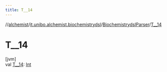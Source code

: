 ```yaml
---
title: T__14
---
```

//[alchemist](../../../index.html)/[it.unibo.alchemist.biochemistrydsl](../index.html)/[BiochemistrydslParser](index.html)/[T__14](-t__14.html)



# T__14



[jvm]\
val [T__14](-t__14.html): [Int](https://kotlinlang.org/api/latest/jvm/stdlib/kotlin/-int/index.html)




